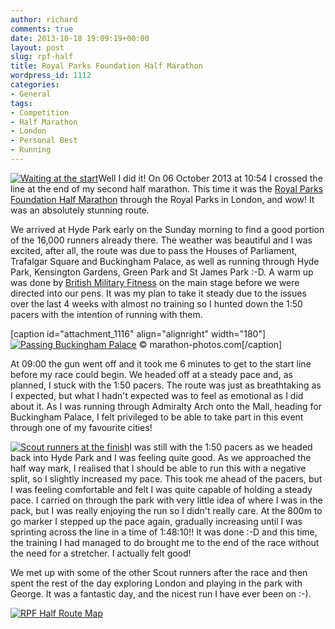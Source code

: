 ```yaml
---
author: richard
comments: true
date: 2013-10-18 19:09:19+00:00
layout: post
slug: rpf-half
title: Royal Parks Foundation Half Marathon
wordpress_id: 1112
categories:
- General
tags:
- Competition
- Half Marathon
- London
- Personal Best
- Running
---
```


[![Waiting at the start](http://richard.perry-online.me.uk/files/2013/10/2013-10-06-08.27.20-150x150.jpg)](http://richard.perry-online.me.uk/general/rpf-half/attachment/2013-10-06-08-27-20/)Well I did it! On 06 October 2013 at 10:54 I crossed the line at the end of my second half marathon. This time it was the [Royal Parks Foundation Half Marathon](http://www.royalparkshalf.com) through the Royal Parks in London, and wow! It was an absolutely stunning route.

We arrived at Hyde Park early on the Sunday morning to find a good portion of the 16,000 runners already there. The weather was beautiful and I was excited, after all, the route was due to pass the Houses of Parliament, Trafalgar Square and Buckingham Palace, as well as running through Hyde Park, Kensington Gardens, Green Park and St James Park :-D. A warm up was done by [British Military Fitness](http://www.britmilfit.com/) on the main stage before we were directed into our pens. It was my plan to take it steady due to the issues over the last 4 weeks with almost no training so I hunted down the 1:50 pacers with the intention of running with them.

[caption id="attachment_1116" align="alignright" width="180"][![Passing Buckingham Palace](http://richard.perry-online.me.uk/files/2013/10/RPAY2262-300x198.jpeg)](http://www.marathon-photos.com/scripts/event.py?template=MPX2&new_search=1&event=Sports%2FCPUK%2F2013%2FRoyal%20Parks%20Foundation%20Half%20Marathon&match=6051) © marathon-photos.com[/caption]

At 09:00 the gun went off and it took me 6 minutes to get to the start line before my race could begin. We headed off at a steady pace and, as planned, I stuck with the 1:50 pacers. The route was just as breathtaking as I expected, but what I hadn't expected was to feel as emotional as I did about it. As I was running through Admiralty Arch onto the Mall, heading for Buckingham Palace, I felt privileged to be able to take part in this event through one of my favourite cities!

[![Scout runners at the finish](http://richard.perry-online.me.uk/files/2013/10/2013-10-06-11.14.46-150x150.jpg)](http://richard.perry-online.me.uk/files/2013/10/2013-10-06-11.14.46.jpg)I was still with the 1:50 pacers as we headed back into Hyde Park and I was feeling quite good. As we approached the half way mark, I realised that I should be able to run this with a negative split, so I slightly increased my pace. This took me ahead of the pacers, but I was feeling comfortable and felt I was quite capable of holding a steady pace. I carried on through the park with very little idea of where I was in the pack, but I was really enjoying the run so I didn't really care. At the 800m to go marker I stepped up the pace again, gradually increasing until I was sprinting across the line in a time of 1:48:10!! It was done :-D and this time, the training I had managed to do brought me to the end of the race without the need for a stretcher. I actually felt good!

We met up with some of the other Scout runners after the race and then spent the rest of the day exploring London and playing in the park with George. It was a fantastic day, and the nicest run I have ever been on :-).


[![RPF Half Route Map](http://richard.perry-online.me.uk/files/2013/10/Screen-Shot-2013-10-18-at-20.16.35-1024x608.png)](http://richard.perry-online.me.uk/general/rpf-half/attachment/screen-shot-2013-10-18-at-20-16-35/)
